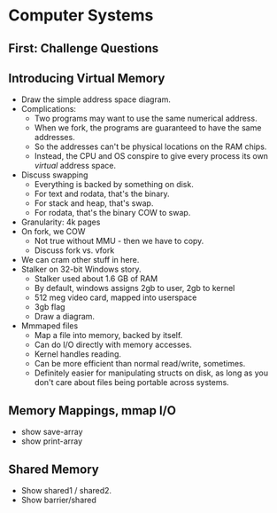 # Computer Systems

## First: Challenge Questions

## Introducing Virtual Memory

 - Draw the simple address space diagram.
 - Complications:
   - Two programs may want to use the same numerical address.
   - When we fork, the programs are guaranteed to have the same addresses.
   - So the addresses can't be physical locations on the RAM chips.
   - Instead, the CPU and OS conspire to give every process its own
     *virtual* address space.
 - Discuss swapping
   - Everything is backed by something on disk.
   - For text and rodata, that's the binary.
   - For stack and heap, that's swap.
   - For rodata, that's the binary COW to swap.
 - Granularity: 4k pages
 - On fork, we COW
   - Not true without MMU - then we have to copy.
   - Discuss fork vs. vfork
 - We can cram other stuff in here.
 - Stalker on 32-bit Windows story.
   - Stalker used about 1.6 GB of RAM
   - By default, windows assigns 2gb to user, 2gb to kernel
   - 512 meg video card, mapped into userspace
   - 3gb flag
   - Draw a diagram.
 - Mmmaped files
   - Map a file into memory, backed by itself.
   - Can do I/O directly with memory accesses.
   - Kernel handles reading.
   - Can be more efficient than normal read/write, sometimes.
   - Definitely easier for manipulating structs on disk, as long as you don't care 
     about files being portable across systems.

## Memory Mappings, mmap I/O

 - show save-array
 - show print-array
 
## Shared Memory

 - Show shared1 / shared2.
 - Show barrier/shared

